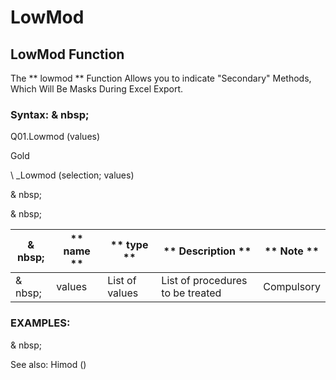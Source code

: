 # LowMod

## LowMod Function

The ** lowmod ** Function Allows you to indicate "Secondary" Methods, Which Will Be Masks During Excel Export.

### Syntax: & nbsp;

Q01.Lowmod (values)

Gold

\ _Lowmod (selection; values)

& nbsp;

& nbsp;

| & nbsp; | ** name ** | ** type ** | ** Description ** | ** Note ** |
| --- | --- | --- | --- | --- |
| & nbsp; | values ​​| List of values ​​| List of procedures to be treated | Compulsory |

### EXAMPLES:

& nbsp;

See also: Himod ()